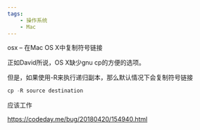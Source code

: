 ```yaml
---
tags:
    - 操作系统
    - Mac
---
```


osx – 在Mac OS X中复制符号链接

正如David所说，OS X缺少gnu cp的方便的选项。

但是，如果使用-R来执行递归副本，那么默认情况下会复制符号链接

```javascript
cp -R source destination

```

应该工作

https://codeday.me/bug/20180420/154940.html

